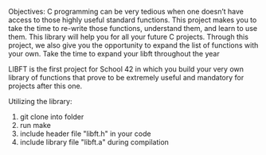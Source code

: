 Objectives: C programming can be very tedious when one doesn’t have access to those highly useful
standard functions. This project makes you to take the time to re-write those functions,
understand them, and learn to use them. This library will help you for all your future C
projects.
Through this project, we also give you the opportunity to expand the list of functions
with your own. Take the time to expand your libft throughout the year

LIBFT is the first project for School 42 in which you build your very own library of functions that prove to be extremely useful and mandatory for projects after this one.

Utilizing the library:
1. git clone into folder
2. run make
3. include header file "libft.h" in your code
4. include library file "libft.a" during compilation
